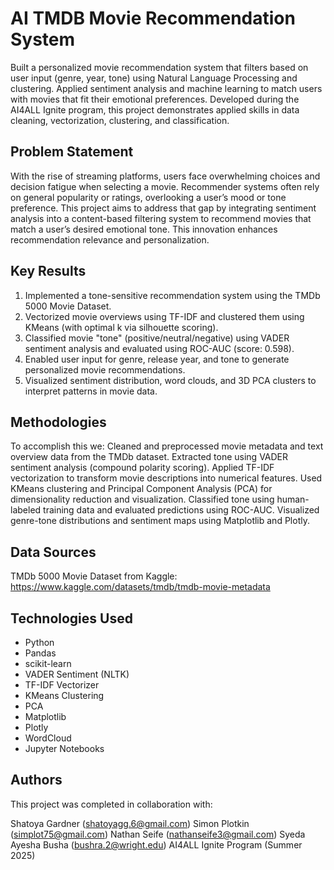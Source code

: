 # AI TMDB Movie Recommendation System

Built a personalized movie recommendation system that filters based on user input (genre, year, tone) using Natural Language Processing and clustering. Applied sentiment analysis and machine learning to match users with movies that fit their emotional preferences. Developed during the AI4ALL Ignite program, this project demonstrates applied skills in data cleaning, vectorization, clustering, and classification.

## Problem Statement <!--- do not change this line -->

With the rise of streaming platforms, users face overwhelming choices and decision fatigue when selecting a movie. Recommender systems often rely on general popularity or ratings, overlooking a user’s mood or tone preference. This project aims to address that gap by integrating sentiment analysis into a content-based filtering system to recommend movies that match a user’s desired emotional tone. This innovation enhances recommendation relevance and personalization.

## Key Results <!--- do not change this line -->

1. Implemented a tone-sensitive recommendation system using the TMDb 5000 Movie Dataset.
2. Vectorized movie overviews using TF-IDF and clustered them using KMeans (with optimal k via silhouette scoring).
3. Classified movie "tone" (positive/neutral/negative) using VADER sentiment analysis and evaluated using ROC-AUC (score: 0.598).
4. Enabled user input for genre, release year, and tone to generate personalized movie recommendations.
5. Visualized sentiment distribution, word clouds, and 3D PCA clusters to interpret patterns in movie data.


## Methodologies <!--- do not change this line -->

To accomplish this we: 
Cleaned and preprocessed movie metadata and text overview data from the TMDb dataset. Extracted tone using VADER sentiment analysis (compound polarity scoring). Applied TF-IDF vectorization to transform movie descriptions into numerical features. Used KMeans clustering and Principal Component Analysis (PCA) for dimensionality reduction and visualization. Classified tone using human-labeled training data and evaluated predictions using ROC-AUC. Visualized genre-tone distributions and sentiment maps using Matplotlib and Plotly.


## Data Sources <!--- do not change this line -->

TMDb 5000 Movie Dataset from Kaggle: https://www.kaggle.com/datasets/tmdb/tmdb-movie-metadata

## Technologies Used <!--- do not change this line -->

- Python
- Pandas
- scikit-learn
- VADER Sentiment (NLTK)
- TF-IDF Vectorizer
- KMeans Clustering
- PCA
- Matplotlib
- Plotly
- WordCloud
- Jupyter Notebooks


## Authors <!--- do not change this line -->

This project was completed in collaboration with:

Shatoya Gardner (shatoyagg.6@gmail.com)
Simon Plotkin (simplot75@gmail.com)
Nathan Seife (nathanseife3@gmail.com)
Syeda Ayesha Busha (bushra.2@wright.edu)
AI4ALL Ignite Program (Summer 2025)
